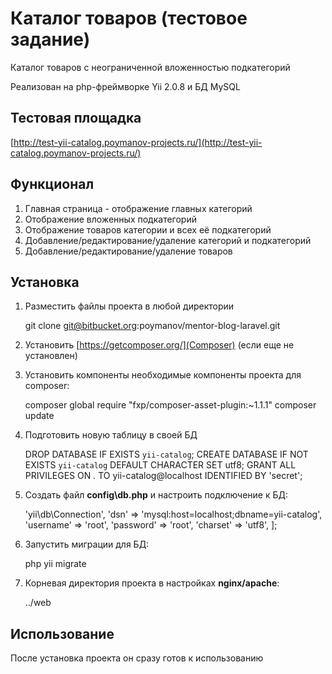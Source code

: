 # Каталог товаров (тестовое задание) #

Каталог товаров с неограниченной вложенностью подкатегорий

Реализован на php-фреймворке Yii 2.0.8 и БД MySQL

## Тестовая площадка ##

[http://test-yii-catalog.poymanov-projects.ru/](http://test-yii-catalog.poymanov-projects.ru/)

## Функционал ##

1. Главная страница - отображение главных категорий
2. Отображение вложенных подкатегорий
3. Отображение товаров категории и всех её подкатегорий
4. Добавление/редактирование/удаление категорий и подкатегорий
5. Добавление/редактирование/удаление товаров


## Установка ##

1) Разместить файлы проекта в любой директории

    git clone git@bitbucket.org:poymanov/mentor-blog-laravel.git
   
2) Установить [https://getcomposer.org/](Composer) (если еще не установлен)

3) Установить компоненты необходимые компоненты проекта для composer:

    composer global require "fxp/composer-asset-plugin:~1.1.1"
    composer update

4) Подготовить новую таблицу в своей БД

    DROP DATABASE IF EXISTS `yii-catalog`;
    CREATE DATABASE IF NOT EXISTS `yii-catalog` DEFAULT CHARACTER SET utf8;
    GRANT ALL PRIVILEGES ON *.* TO yii-catalog@localhost IDENTIFIED BY 'secret';

5) Создать файл **config\db.php** и настроить подключение к БД:

    <?php
    return [
     'class' => 'yii\db\Connection',
     'dsn' => 'mysql:host=localhost;dbname=yii-catalog',
     'username' => 'root',
     'password' => 'root',
     'charset' => 'utf8',
    ];

4) Запустить миграции для БД:

    php yii migrate
    
5) Корневая директория проекта в настройках **nginx/apache**:

    ../web

## Использование ##

После установка проекта он сразу готов к использованию
